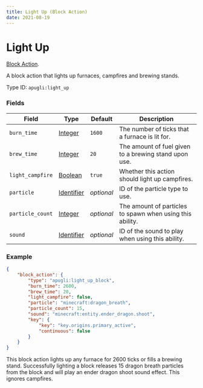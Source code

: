 ```yaml
---
title: Light Up (Block Action)
date: 2021-08-19
---
```


# Light Up

[Block Action](../block_action_types.md).

A block action that lights up furnaces, campfires and brewing stands.

Type ID: `apugli:light_up`

### Fields

Field  | Type | Default | Description
-------|------|---------|-------------
`burn_time` | [Integer](https://origins.readthedocs.io/en/latest/types/data_types/integer/) | `1600` | The number of ticks that a furnace is lit for.
`brew_time` | [Integer](https://origins.readthedocs.io/en/latest/types/data_types/integer/) | `20` | The amount of fuel given to a brewing stand upon use.
`light_campfire` | [Boolean](https://origins.readthedocs.io/en/latest/types/data_types/boolean/) | `true` | Whether this action should light up campfires.
`particle` | [Identifier](https://origins.readthedocs.io/en/latest/types/data_types/identifier/) | *optional* | ID of the particle type to use.
`particle_count` | [Integer](https://origins.readthedocs.io/en/latest/types/data_types/integer/) | *optional* | The amount of particles to spawn when using this ability.
`sound` | [Identifier](https://origins.readthedocs.io/en/latest/types/data_types/identifier/) | *optional* | ID of the sound to play when using this ability.


### Example
```json
{
    "block_action": {
        "type": "apugli:light_up_block",
        "burn_time": 2600,
        "brew_time": 20,
        "light_campfire": false,
        "particle": "minecraft:dragon_breath",
        "particle_count": 15,
        "sound": "minecraft:entity.ender_dragon.shoot",
        "key": {
            "key": "key.origins.primary_active",
            "continuous": false
        }
    }
}
```
This block action lights up any furnace for 2600 ticks or fills a brewing stand. Successfully lighting a block releases 15 dragon breath particles from the block and will play an ender dragon shoot sound effect. This ignores campfires.